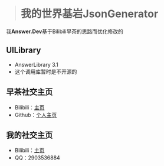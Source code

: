 > # **我的世界基岩JsonGenerator**
我**Answer.Dev**基于Bilibili早茶的思路而优化修改的

## **UILibrary** ##
- AnswerLibrary 3.1
- 这个调用库暂时是不开源的

## **早茶社交主页** ##

- Bilibili：[主页](https://b23.tv/ytiMr4C)
- Github：[个人主页](https://github.com/Zao-chen/)

## **我的社交主页** ##

- Bilibili：[主页](https://b23.tv/1dKzau8)
- QQ：2903536884
